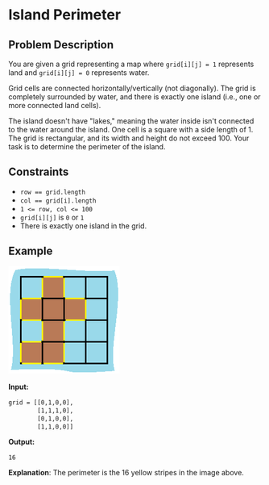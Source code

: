 # Island Perimeter

## Problem Description
You are given a grid representing a map where `grid[i][j] = 1` represents land and `grid[i][j] = 0` represents water.

Grid cells are connected horizontally/vertically (not diagonally). The grid is completely surrounded by water, and there is exactly one island (i.e., one or more connected land cells).

The island doesn't have "lakes," meaning the water inside isn't connected to the water around the island. One cell is a square with a side length of 1. The grid is rectangular, and its width and height do not exceed 100. Your task is to determine the perimeter of the island.

## Constraints
- `row == grid.length`
- `col == grid[i].length`
- `1 <= row, col <= 100`
- `grid[i][j]` is `0` or `1`
- There is exactly one island in the grid.

## Example
![](example_island.png)

**Input:**
```plaintext
grid = [[0,1,0,0],
        [1,1,1,0],
        [0,1,0,0],
        [1,1,0,0]]
```
**Output:**
```plaintext
16
```
**Explanation**: The perimeter is the 16 yellow stripes in the image above.
